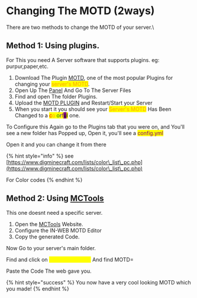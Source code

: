 # Changing The MOTD (2ways)

There are two methods to change the MOTD of your server.\\

## Method 1: Using plugins.

For This you need A Server software that supports plugins. eg: purpur,paper,etc.

1. Download The Plugin [MOTD](https://app.gitbook.com/o/7BSLsDYppTJTOKsad46s/s/XERiXtwQRy94MoOzUORi/), one of the most popular Plugins for changing your <mark style="color:orange;">server's MOTD</mark>.
2. Open Up The [Panel](../introduction/faq.md) And Go To The Server Files
3. Find and open The folder Plugins.
4. Upload the [MOTD PLUGIN](https://app.gitbook.com/o/7BSLsDYppTJTOKsad46s/s/XERiXtwQRy94MoOzUORi/) and Restart/Start your Server
5. When you start it you should see your <mark style="color:orange;">Server's MOTD</mark> Has Been Changed to a <mark style="color:red;">c</mark><mark style="color:orange;">o</mark><mark style="color:yellow;">l</mark><mark style="color:green;">o</mark><mark style="color:blue;">r</mark><mark style="color:purple;">f</mark><mark style="background-color:purple;">u</mark><mark style="background-color:yellow;">l</mark> one.

To Configure this Again go to the Plugins tab that you were on, and You'll see a new folder has Popped up, Open it, you'll see a <mark style="color:purple;">config.yml</mark>

Open it and you can change it from there

{% hint style="info" %}
see [https://www.digminecraft.com/lists/color\_list\_pc.php](https://www.digminecraft.com/lists/color\_list\_pc.php)

For Color codes
{% endhint %}

## Method 2: Using [MCTools](https://app.gitbook.com/s/XERiXtwQRy94MoOzUORi/mctools-webtool)

This one doesnt need a specific server.

1. Open the [MCTools](https://app.gitbook.com/s/XERiXtwQRy94MoOzUORi/mctools-webtool) Website.
2. Configure the IN-WEB MOTD Editor
3. Copy the generated Code.

Now Go to your server's main folder.

Find and click on <mark style="color:yellow;">server.properties</mark> And find MOTD=

Paste the Code The web gave you.

{% hint style="success" %}
You now have a very cool looking MOTD which you made!
{% endhint %}

